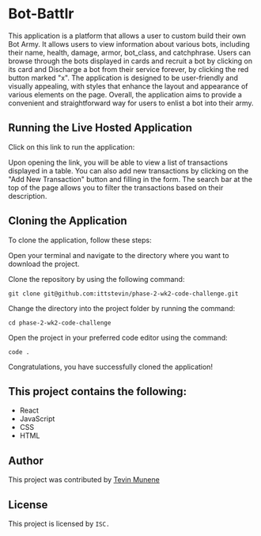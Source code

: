 # Bot-Battlr

This application is a platform that allows a user to custom build their own Bot Army. It allows users to view information about various bots, including their name, health, damage, armor, bot_class, and catchphrase. Users can browse through the bots displayed in cards and recruit a bot by clicking on its card and Discharge a bot from their service forever, by clicking the red button marked
  "x". The application is designed to be user-friendly and visually appealing, with styles that enhance the layout and appearance of various elements on the page. Overall, the application aims to provide a convenient and straightforward way for users to enlist a bot into their army.

## Running the Live Hosted Application
Click on this link to run the application: 

Upon opening the link, you will be able to view a list of transactions displayed in a table. You can also add new transactions by clicking on the "Add New Transaction" button and filling in the form. The search bar at the top of the page allows you to filter the transactions based on their description.

## Cloning the Application

To clone the application, follow these steps:

Open your terminal and navigate to the directory where you want to download the project.

Clone the repository by using the following command:

    git clone git@github.com:ittstevin/phase-2-wk2-code-challenge.git

Change the directory into the project folder by running the command:

    cd phase-2-wk2-code-challenge

Open the project in your preferred code editor using the command:

    code .

Congratulations, you have successfully cloned the application!

## This project contains the following:
- React
- JavaScript
- CSS
- HTML

## Author
 This project was contributed by  [Tevin Munene]('www.github.com/ittstevin/')

## License
This project is licensed by `ISC.`